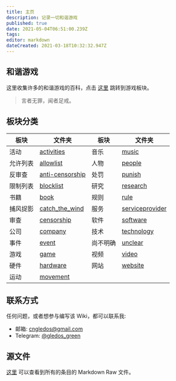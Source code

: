 ```yaml
---
title: 主页
description: 记录一切和谐游戏
published: true
date: 2021-05-04T06:51:00.239Z
tags: 
editor: markdown
dateCreated: 2021-03-18T10:32:32.947Z
---
```


和谐游戏
--------

这里收集许多的和谐游戏的百科，点击 [这里](/game/game.md) 跳转到游戏板块。

> 言者无罪，闻者足戒。

板块分类
--------

| 板块     | 文件夹                                                 | 板块     | 文件夹                                                 |
| -------- | ------------------------------------------------------ | -------- | ------------------------------------------------------ |
| 活动     | [activities](/activities/activities.md)                | 音乐     | [music](/music/music.md)                               |
| 允许列表 | [allowlist](/allowlist/allowlist.md)                   | 人物     | [people](/people/people.md)                            |
| 反审查   | [anti-censorship](/anti-censorship/anti-censorship.md) | 处罚     | [punish](/punish/punish.md)                            |
| 限制列表 | [blocklist](/blocklist/blocklist.md)                   | 研究     | [research](/research/research.md)                      |
| 书籍     | [book](/book/book.md)                                  | 规则     | [rule](/rule/rule.md)                                  |
| 捕风捉影 | [catch_the_wind](/catch_the_wind/catch_the_wind.md)    | 服务     | [serviceprovider](/serviceprovider/serviceprovider.md) |
| 审查     | [censorship](/censorship/censorship.md)                | 软件     | [software](/software/software.md)                      |
| 公司     | [company](/company/company.md)                         | 技术     | [technology](/technology/technology.md)                |
| 事件     | [event](/event/event.md)                               | 尚不明确 | [unclear](/unclear/unclear.md)                         |
| 游戏     | [game](/game/game.md)                                  | 视频     | [video](/video/video.md)                               |
| 硬件     | [hardware](/hardware/hardware.md)                      | 网站     | [website](/website/website.md)                         |
| 运动     | [movement](/movement/movement.md)                      |          |                                                        |

联系方式
--------

任何问题，或者想参与编写该 Wiki，都可以联系我:

+ 邮箱: cngledos@gmail.com
+ Telegram: [@gledos_green](https://t.me/gledos_green)

源文件
------

[这里](https://github.com/gledos/ggame) 可以查看到所有的条目的 Markdown Raw 文件。
